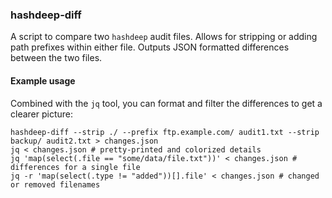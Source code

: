 ### hashdeep-diff

A script to compare two `hashdeep` audit files. 
Allows for stripping or adding path prefixes within either file.
Outputs JSON formatted differences between the two files.

#### Example usage

Combined with the `jq` tool, you can format and filter the differences to get a clearer picture:

```
hashdeep-diff --strip ./ --prefix ftp.example.com/ audit1.txt --strip backup/ audit2.txt > changes.json
jq < changes.json # pretty-printed and colorized details
jq 'map(select(.file == "some/data/file.txt"))' < changes.json # differences for a single file
jq -r 'map(select(.type != "added"))[].file' < changes.json # changed or removed filenames
```
